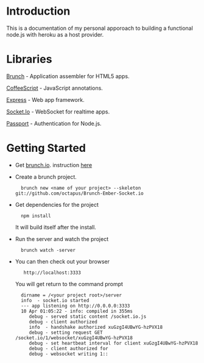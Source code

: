 # Introduction
This is a documentation of my personal apporoach to building a functional node.js with heroku as a host provider. 

# Libraries
[Brunch](bunch.io) - Application assembler for HTML5 apps.

[CoffeeScript](http://coffeescript.org/) - JavaScript annotations.

[Express](http://expressjs.com) - Web app framework.

[Socket.Io](http://socket.io) - WebSocket for realtime apps.

[Passport](http://passportjs.org) - Authentication for Node.js.

# Getting Started

* Get [brunch.io](brunch.io). instruction [here](http://blog.stevenlu.com/2012/05/04/brunchio-on-mac-osx/)
* Create a brunch project. 

		brunch new <name of your project> --skeleton git://github.com/octapus/Brunch-Ember-Socket.io

* Get dependencies for the project
		
		npm install
	It will build itself after the install.
	
* Run the server and watch the project

		brunch watch -server
		
* You can then check out your browser 
		
		 http://localhost:3333
	You will get return to the command prompt
		
		dirname = /<your project root>/server
		info  - socket.io started
		--- app listening on http://0.0.0.0:3333
		10 Apr 01:05:22 - info: compiled in 355ms
		   debug - served static content /socket.io.js
		   debug - client authorized
		   info  - handshake authorized xuGzgI4UBwYG-hzPVX18
		   debug - setting request GET /socket.io/1/websocket/xuGzgI4UBwYG-hzPVX18
		   debug - set heartbeat interval for client xuGzgI4UBwYG-hzPVX18
		   debug - client authorized for
		   debug - websocket writing 1::
